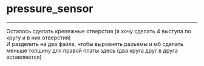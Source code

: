 # pressure_sensor 
---
Осталось сделать крепежные отверстия (я хочу сделать 4 выступа по кругу и в них отверстия) <br>
И разделить на два файла, чтобы выровнять разъемы и мб сделать меньше толщину для правой платы здесь (два круга друг в друга вставляются)
